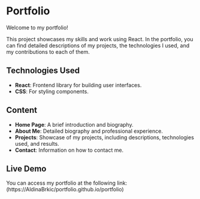# Portfolio

Welcome to my portfolio!

This project showcases my skills and work using React. In the portfolio, you can find detailed descriptions of my projects, the technologies I used, and my contributions to each of them.

## Technologies Used

- **React**: Frontend library for building user interfaces.
- **CSS**: For styling components.

## Content

- **Home Page**: A brief introduction and biography.
- **About Me**: Detailed biography and professional experience.
- **Projects**: Showcase of my projects, including descriptions, technologies used, and results.
- **Contact**: Information on how to contact me.

## Live Demo

You can access my portfolio at the following link: (https://AldinaBrkic/portfolio.github.io/portfolio)

